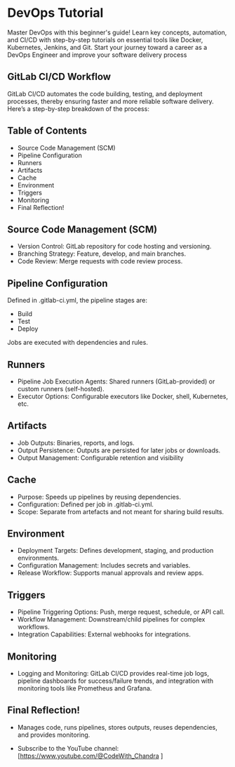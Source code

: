 # DevOps Tutorial
Master DevOps with this beginner's guide! Learn key concepts, automation, and CI/CD with step-by-step tutorials on essential tools like Docker, Kubernetes, Jenkins, and Git. Start your journey toward a career as a DevOps Engineer and improve your software delivery process

## GitLab CI/CD  Workflow
   GitLab CI/CD automates the code building, testing, and deployment processes, thereby ensuring faster and more reliable software delivery. Here’s a step-by-step breakdown of the process:
## Table of Contents
-  Source Code Management (SCM)
-  Pipeline Configuration
-  Runners
-  Artifacts
-  Cache
-  Environment
-  Triggers
-  Monitoring
-  Final Reflection!


## Source Code Management (SCM)
-  Version Control: GitLab repository for code hosting and versioning.
-  Branching Strategy: Feature, develop, and main branches.
-  Code Review: Merge requests with code review process.

## Pipeline Configuration
Defined in .gitlab-ci.yml, the pipeline stages are:

- Build
- Test
- Deploy

Jobs are executed with dependencies and rules.

## Runners
-  Pipeline Job Execution Agents: Shared runners (GitLab-provided) or custom runners (self-hosted).
-  Executor Options: Configurable executors like Docker, shell, Kubernetes, etc.

## Artifacts
-  Job Outputs: Binaries, reports, and logs.
-  Output Persistence: Outputs are persisted for later jobs or downloads.
-  Output Management: Configurable retention and visibility

## Cache
-  Purpose: Speeds up pipelines by reusing dependencies.
-  Configuration: Defined per job in .gitlab-ci.yml.
-  Scope: Separate from artefacts and not meant for sharing build results.

## Environment
-  Deployment Targets: Defines development, staging, and production environments.
-  Configuration Management: Includes secrets and variables.
-  Release Workflow: Supports manual approvals and review apps.

## Triggers
-  Pipeline Triggering Options: Push, merge request, schedule, or API call.
-  Workflow Management: Downstream/child pipelines for complex workflows.
-  Integration Capabilities: External webhooks for integrations.

## Monitoring
-  Logging and Monitoring: GitLab CI/CD provides real-time job logs, pipeline dashboards for success/failure trends, and integration with monitoring tools like Prometheus and Grafana.

## Final Reflection!
- Manages code, runs pipelines, stores outputs, reuses dependencies, and provides monitoring.

- Subscribe to the YouTube channel: [https://www.youtube.com/@CodeWith_Chandra ]






